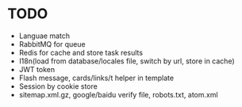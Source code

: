 # TODO

- Languae match
- RabbitMQ for queue
- Redis for cache and store task results
- I18n(load from database/locales file, switch by url, store in cache)
- JWT token
- Flash message, cards/links/t helper in template
- Session by cookie store
- sitemap.xml.gz, google/baidu verify file, robots.txt, atom.xml
